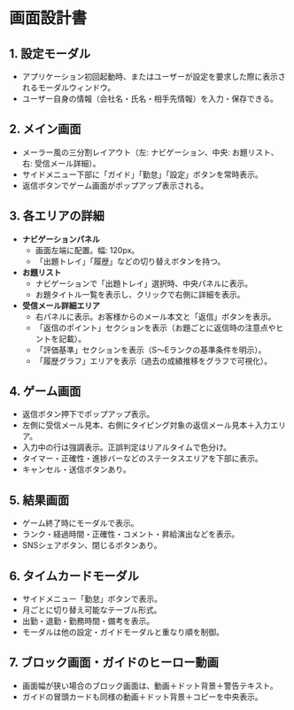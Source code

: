 # 画面設計書

## 1. 設定モーダル

- アプリケーション初回起動時、またはユーザーが設定を要求した際に表示されるモーダルウィンドウ。
- ユーザー自身の情報（会社名・氏名・相手先情報）を入力・保存できる。

## 2. メイン画面

- メーラー風の三分割レイアウト（左: ナビゲーション、中央: お題リスト、右: 受信メール詳細）。
- サイドメニュー下部に「ガイド」「勤怠」「設定」ボタンを常時表示。
- 返信ボタンでゲーム画面がポップアップ表示される。

## 3. 各エリアの詳細

- **ナビゲーションパネル**
  - 画面左端に配置。幅: 120px。
  - 「出題トレイ」「履歴」などの切り替えボタンを持つ。
- **お題リスト**
  - ナビゲーションで「出題トレイ」選択時、中央パネルに表示。
  - お題タイトル一覧を表示し、クリックで右側に詳細を表示。
- **受信メール詳細エリア**
  - 右パネルに表示。お客様からのメール本文と「返信」ボタンを表示。
  - 「返信のポイント」セクションを表示（お題ごとに返信時の注意点やヒントを記載）。
  - 「評価基準」セクションを表示（S〜Eランクの基準条件を明示）。
  - 「履歴グラフ」エリアを表示（過去の成績推移をグラフで可視化）。

## 4. ゲーム画面

- 返信ボタン押下でポップアップ表示。
- 左側に受信メール見本、右側にタイピング対象の返信メール見本＋入力エリア。
- 入力中の行は強調表示。正誤判定はリアルタイムで色分け。
- タイマー・正確性・進捗バーなどのステータスエリアを下部に表示。
- キャンセル・送信ボタンあり。

## 5. 結果画面

- ゲーム終了時にモーダルで表示。
- ランク・経過時間・正確性・コメント・昇給演出などを表示。
- SNSシェアボタン、閉じるボタンあり。

## 6. タイムカードモーダル

- サイドメニュー「勤怠」ボタンで表示。
- 月ごとに切り替え可能なテーブル形式。
- 出勤・退勤・勤務時間・備考を表示。
- モーダルは他の設定・ガイドモーダルと重なり順を制御。

## 7. ブロック画面・ガイドのヒーロー動画

- 画面幅が狭い場合のブロック画面は、動画＋ドット背景＋警告テキスト。
- ガイドの冒頭カードも同様の動画＋ドット背景＋コピーを中央表示。
